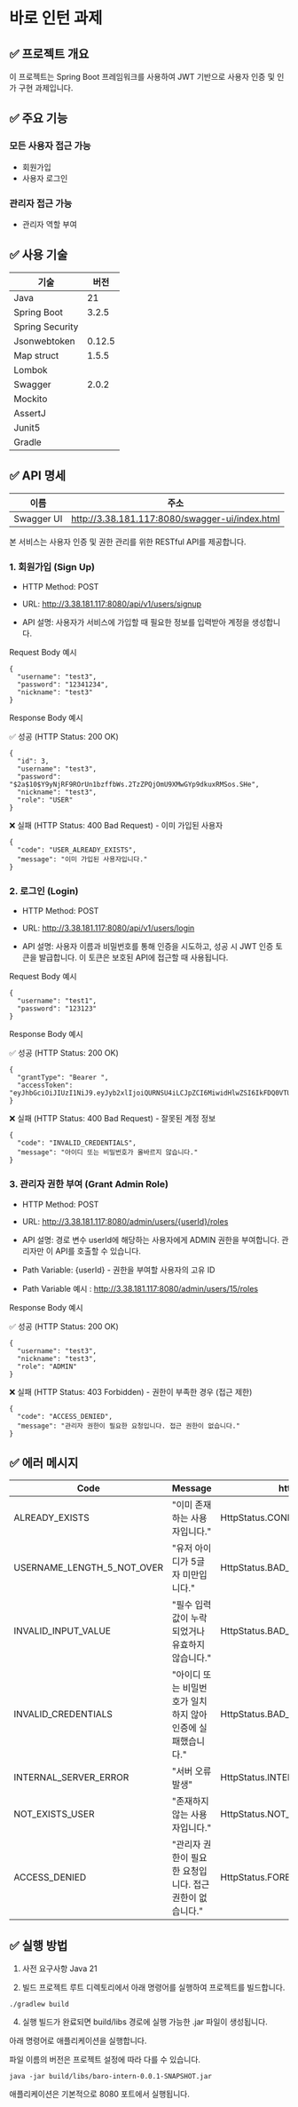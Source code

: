 # 바로 인턴 과제

## ✅ 프로젝트 개요

이 프로젝트는 Spring Boot 프레임워크를 사용하여 JWT 기반으로 사용자 인증 및 인가 구현 과제입니다.

## ✅ 주요 기능
### 모든 사용자 접근 가능
- 회원가입
- 사용자 로그인
### 관리자 접근 가능
- 관리자 역할 부여

## ✅ 사용 기술
|기술|버전|
|--|--|
|Java|21|
|Spring Boot|3.2.5|
|Spring Security||
|Jsonwebtoken|0.12.5|
|Map struct|1.5.5|
|Lombok||
|Swagger|2.0.2|
|Mockito||
|AssertJ||
|Junit5||
|Gradle||

## ✅ API 명세
|이름|주소|
|--|--|
|Swagger UI|http://3.38.181.117:8080/swagger-ui/index.html|

본 서비스는 사용자 인증 및 권한 관리를 위한 RESTful API를 제공합니다.

### 1. 회원가입 (Sign Up)
- HTTP Method: POST

- URL: http://3.38.181.117:8080/api/v1/users/signup

- API 설명: 사용자가 서비스에 가입할 때 필요한 정보를 입력받아 계정을 생성합니다.

Request Body 예시

```
{
  "username": "test3",
  "password": "12341234",
  "nickname": "test3"
}
```
Response Body 예시

✅ 성공 (HTTP Status: 200 OK)

```
{
  "id": 3,
  "username": "test3",
  "password": "$2a$10$Y9yNjRF9ROrUn1bzffbWs.2TzZPQjOmU9XMwGYp9dkuxRMSos.SHe",
  "nickname": "test3",
  "role": "USER"
}
```
❌ 실패 (HTTP Status: 400 Bad Request) - 이미 가입된 사용자

```
{
  "code": "USER_ALREADY_EXISTS",
  "message": "이미 가입된 사용자입니다."
}
```

### 2. 로그인 (Login)

- HTTP Method: POST

- URL: http://3.38.181.117:8080/api/v1/users/login

- API 설명: 사용자 이름과 비밀번호를 통해 인증을 시도하고, 성공 시 JWT 인증 토큰을 발급합니다. 이 토큰은 보호된 API에 접근할 때 사용됩니다.

Request Body 예시

```
{
  "username": "test1",
  "password": "123123"
}
```
Response Body 예시

✅ 성공 (HTTP Status: 200 OK)

```
{
  "grantType": "Bearer ",
  "accessToken": "eyJhbGciOiJIUzI1NiJ9.eyJyb2xlIjoiQURNSU4iLCJpZCI6MiwidHlwZSI6IkFDQ0VTUyIsInN1YiI6InRlc3QxIiwiaWF0IjoxNzUzNTMyMTcwLCJleHAiOjE3NTM1MzkzNzB9.HaegpS_0V7Z4AsGOiFmwlXLzUmly6UsLg2xkmcuEGIM"
}
```
❌ 실패 (HTTP Status: 400 Bad Request) - 잘못된 계정 정보

```
{
  "code": "INVALID_CREDENTIALS",
  "message": "아이디 또는 비밀번호가 올바르지 않습니다."
}
```

### 3. 관리자 권한 부여 (Grant Admin Role)

- HTTP Method: POST

- URL: http://3.38.181.117:8080/admin/users/{userId}/roles

- API 설명: 경로 변수 userId에 해당하는 사용자에게 ADMIN 권한을 부여합니다. 관리자만 이 API를 호출할 수 있습니다.

- Path Variable: {userId} - 권한을 부여할 사용자의 고유 ID

- Path Variable 예시 : http://3.38.181.117:8080/admin/users/15/roles

Response Body 예시

✅ 성공 (HTTP Status: 200 OK)

```
{
  "username": "test3",
  "nickname": "test3",
  "role": "ADMIN"
}
```

❌ 실패 (HTTP Status: 403 Forbidden) - 권한이 부족한 경우 (접근 제한)

```
{
  "code": "ACCESS_DENIED",
  "message": "관리자 권한이 필요한 요청입니다. 접근 권한이 없습니다."
}
```

## ✅ 에러 메시지

|Code|Message|httpStatus|
|--|--|--|
|ALREADY_EXISTS|"이미 존재하는 사용자입니다."|HttpStatus.CONFLICT|
|USERNAME_LENGTH_5_NOT_OVER|"유저 아이디가 5글자 미만입니다."|HttpStatus.BAD_REQUEST|
|INVALID_INPUT_VALUE|"필수 입력 값이 누락되었거나 유효하지 않습니다."|HttpStatus.BAD_REQUEST|
|INVALID_CREDENTIALS|"아이디 또는 비밀번호가 일치하지 않아 인증에 실패했습니다."|HttpStatus.BAD_REQUEST|
|INTERNAL_SERVER_ERROR|"서버 오류 발생"|HttpStatus.INTERNAL_SERVER_ERROR|
|NOT_EXISTS_USER|"존재하지 않는 사용자입니다."|HttpStatus.NOT_FOUND|
|ACCESS_DENIED|"관리자 권한이 필요한 요청입니다. 접근 권한이 없습니다."|HttpStatus.FORBIDDEN|

## ✅ 실행 방법
1. 사전 요구사항
Java 21

2. 빌드
프로젝트 루트 디렉토리에서 아래 명령어를 실행하여 프로젝트를 빌드합니다.

`./gradlew build`

4. 실행
빌드가 완료되면 build/libs 경로에 실행 가능한 .jar 파일이 생성됩니다.

아래 명령어로 애플리케이션을 실행합니다.

파일 이름의 버전은 프로젝트 설정에 따라 다를 수 있습니다.

`java -jar build/libs/baro-intern-0.0.1-SNAPSHOT.jar`

애플리케이션은 기본적으로 8080 포트에서 실행됩니다.
